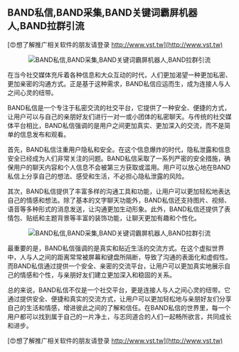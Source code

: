 ## **BAND私信,BAND采集,BAND关键词霸屏机器人,BAND拉群引流**

[😍想了解推广相关软件的朋友请登录 http://www.vst.tw](http://www.vst.tw)

 <center><img src="https://vst.tw/MP4/tuiguang/png/0.png" alt="BAND私信,BAND采集,BAND关键词霸屏机器人,BAND拉群引流"></center>

在当今社交媒体充斥着各种信息和大众互动的时代，人们更加渴望一种更加私密、更加亲密的沟通方式。正是基于这种需求，BAND私信应运而生，成为连接人与人之间心灵的纽带。

BAND私信是一个专注于私密交流的社交平台，它提供了一种安全、便捷的方式，让用户可以与自己的亲朋好友们进行一对一或小团体的私密聊天。与传统的社交媒体平台相比，BAND私信强调的是用户之间更加真实、更加深入的交流，而不是简单的信息发布和观看。

首先，BAND私信注重用户隐私和安全。在这个信息爆炸的时代，隐私泄露和信息安全已经成为人们非常关注的问题。BAND私信采取了一系列严密的安全措施，确保用户的聊天内容和个人信息不会被第三方获取或滥用。用户可以放心地在BAND私信上分享自己的想法、感受和生活，不必担心隐私泄露的风险。

其次，BAND私信提供了丰富多样的沟通工具和功能，让用户可以更加轻松地表达自己的情感和想法。除了基本的文字聊天功能外，BAND私信还支持图片、视频、语音等多种形式的消息发送，让沟通更加生动形象。此外，BAND私信还提供了表情包、贴纸和主题背景等丰富的装饰功能，让聊天更加有趣和个性化。

 <center><img src="https://vst.tw/MP4/tuiguang/png/6.png" alt="BAND私信,BAND采集,BAND关键词霸屏机器人,BAND拉群引流"></center>

最重要的是，BAND私信强调的是真实和贴近生活的交流方式。在这个虚拟世界中，人与人之间的距离常常被屏幕和键盘所隔断，导致了沟通的表面化和虚假性。而BAND私信通过提供一个安全、亲密的交流平台，让用户可以更加真实地展示自己的情感和个性，与亲朋好友们建立更加深入和稳固的关系。

总的来说，BAND私信不仅是一个社交平台，更是连接人与人之间心灵的纽带。它通过提供安全、便捷和真实的交流方式，让用户可以更加轻松地与亲朋好友们分享自己的生活和情感，增进彼此之间的了解和信任。在BAND私信的世界里，每一个用户都可以找到属于自己的一片净土，与志同道合的人们一起畅所欲言，共同成长和进步。

[😍想了解推广相关软件的朋友请登录 http://www.vst.tw](http://www.vst.tw)



